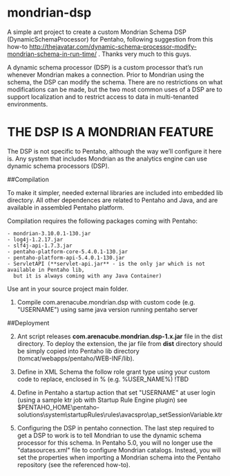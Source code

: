 # mondrian-dsp
A simple ant project to create a custom Mondrian Schema DSP (DynamicSchemaProcessor) for Pentaho, following suggestion from
this how-to http://thejavatar.com/dynamic-schema-processor-modify-mondrian-schema-in-run-time/ .
Thanks very much to this guys.

A dynamic schema processor (DSP) is a custom processor that’s run whenever Mondrian makes a connection. Prior to Mondrian using the schema, the DSP can modify the schema. 
There are no restrictions on what modifications can be made, but the two most common uses of a DSP are to support localization and to restrict access to data in multi-tenanted environments. 

THE DSP IS A MONDRIAN FEATURE 
=============================
The DSP is not specific to Pentaho, although the way we’ll configure it here is. Any system that includes Mondrian as the analytics engine can use dynamic schema processors (DSP).

##Compilation

To make it simpler, needed external libraries are included into embedded lib directory. 
All other dependences are related to Pentaho and Java, and are available in assembled Pentaho platform. 

Compilation requires the following packages coming with Pentaho: 

	- mondrian-3.10.0.1-130.jar
    - log4j-1.2.17.jar
    - slf4j-api-1.7.3.jar 
    - pentaho-platform-core-5.4.0.1-130.jar
	- pentaho-platform-api-5.4.0.1-130.jar
	- ServletAPI (**servlet-api.jar** - is the only jar which is not available in Pentaho lib, 
	  but it is always coming with any Java Container)

Use ant in your source project main folder. 

1. Compile com.arenacube.mondrian.dsp with custom code (e.g. "USERNAME") using same java version running pentaho server

##Deployment

2. Ant script releases **com.arenacube.mondrian.dsp-1.x.jar** file in the dist directory. To deploy the extension, the jar file from **dist** directory should be simply copied into Pentaho lib directory (tomcat/webapps/pentaho/WEB-INF/lib). 

3. Define in XML Schema the follow role grant type using your custom code to replace, enclosed in % (e.g. %USER_NAME%)
	!TBD
		
4. Define in Pentaho a startup action that set "USERNAME" at user login (using a sample ktr job with Startup Rule Engine plugin)
   see $PENTAHO_HOME\pentaho-solutions\system\startupRules\rules\avacspro\ap_setSessionVariable.ktr
	
5. Configuring the DSP in pentaho connection.
   The last step required to get a DSP to work is to tell Mondrian to use the dynamic schema processor for this schema.
   In Pentaho 5.0, you will no longer use the "datasources.xml" file to configure Mondrian catalogs. Instead, you will set 
   the properties when importing a Mondrian schema into the Pentaho repository (see the referenced how-to).


